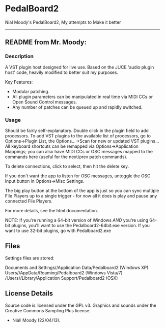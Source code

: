 # PedalBoard2
Nial Moody's PedalBoard2, My attempts to Make it better


---
## README from Mr. Moody:

### Description
A VST plugin host designed for live use. Based on the JUCE 'audio plugin host'
code, heavily modified to better suit my purposes.

Key Features:
- Modular patching.
- All plugin parameters can be manipulated in real time via MIDI CCs or Open
  Sound Control messages.
- Any number of patches can be queued up and rapidly switched.


### Usage

Should be fairly self-explanatory. Double click in the plugin field to add
processors. To add VST plugins to the available list of processors, go to
Options->Plugin List, the Options...->Scan for new or updated VST plugins...
All keyboard shortcuts can be remapped via Options->Application Mappings; you
can also have MIDI CCs or OSC messages mapped to the commands here (useful for
the next/prev patch commands).

To delete connections, click to select, then hit the delete key.

If you don't want the app to listen for OSC messages, untoggle the OSC Input
button in Options->Misc Settings.

The big play button at the bottom of the app is just so you can sync multiple
File Players up to a single trigger - for now all it does is play and pause any
connected File Players.

For more details, see the html documentation.


NOTE: If you're running a 64-bit version of Windows *AND* you're using 64-bit
plugins, you'll want to use the Pedalboard2-64bit.exe version. If you want to
use 32-bit plugins, go with Pedalboard2.exe


Files
-----
Settings files are stored:

Documents and Settings/<user name>/Application Data/Pedalboard2 (Windows XP)
Users/<user name>/AppData/Roaming/Pedalboard2 (Windows Vista/7)
/Users/<user name>/Library/Application Support/Pedalboard2 (OSX)


License Details
---------------
Source code is licensed under the GPL v3.  Graphics and sounds under the
Creative Commons Sampling Plus license.


- Niall Moody (22/04/13).

